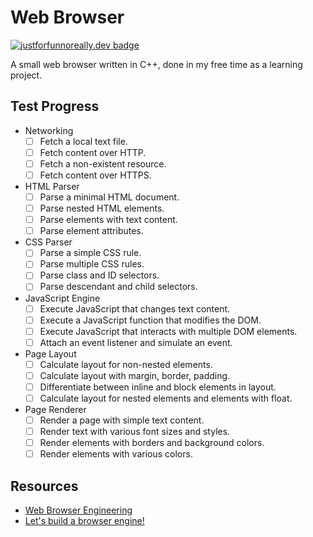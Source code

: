 # Web Browser
[![justforfunnoreally.dev badge](https://img.shields.io/badge/justforfunnoreally-dev-9ff)](https://justforfunnoreally.dev)

A small web browser written in C++, done in my free time as a learning project.

## Test Progress
- Networking
    - [ ] Fetch a local text file.
    - [ ] Fetch content over HTTP.
    - [ ] Fetch a non-existent resource.
    - [ ] Fetch content over HTTPS.
- HTML Parser
    - [ ] Parse a minimal HTML document.
    - [ ] Parse nested HTML elements.
    - [ ] Parse elements with text content.
    - [ ] Parse element attributes.
- CSS Parser
    - [ ] Parse a simple CSS rule.
    - [ ] Parse multiple CSS rules.
    - [ ] Parse class and ID selectors.
    - [ ] Parse descendant and child selectors.
- JavaScript Engine
    - [ ] Execute JavaScript that changes text content.
    - [ ] Execute a JavaScript function that modifies the DOM.
    - [ ] Execute JavaScript that interacts with multiple DOM elements.
    - [ ] Attach an event listener and simulate an event. 
- Page Layout
    - [ ] Calculate layout for non-nested elements.
    - [ ] Calculate layout with margin, border, padding.
    - [ ] Differentiate between inline and block elements in layout.
    - [ ] Calculate layout for nested elements and elements with float. 
- Page Renderer
    - [ ] Render a page with simple text content.
    - [ ] Render text with various font sizes and styles.
    - [ ] Render elements with borders and background colors.
    - [ ] Render elements with various colors. 

## Resources
- [Web Browser Engineering](browser.engineering)
- [Let's build a browser engine!](https://limpet.net/mbrubeck/2014/08/08/toy-layout-engine-1.html)
